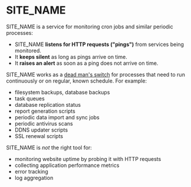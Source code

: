 # SITE_NAME

SITE_NAME is a service for monitoring cron jobs and similar periodic processes:

* SITE_NAME **listens for HTTP requests ("pings")** from services being monitored.
* It **keeps silent** as long as pings arrive on time.
* It **raises an alert** as soon as a ping does not arrive on time.

SITE_NAME works as a [dead man's switch](https://en.wikipedia.org/wiki/Dead_man%27s_switch) for processes that need to
run continuously or on regular, known schedule. For example:

* filesystem backups, database backups
* task queues
* database replication status
* report generation scripts
* periodic data import and sync jobs
* periodic antivirus scans
* DDNS updater scripts
* SSL renewal scripts

SITE_NAME is *not* the right tool for:

* monitoring website uptime by probing it with HTTP requests
* collecting application performance metrics
* error tracking
* log aggregation
